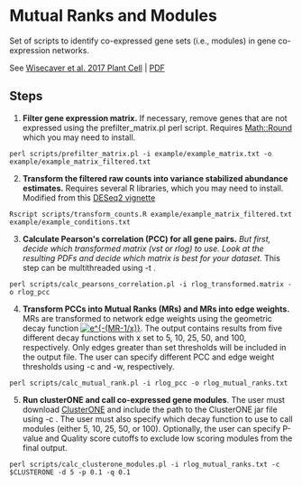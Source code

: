 # Mutual Ranks and Modules
Set of scripts to identify co-expressed gene sets (i.e., modules) in gene co-expression networks. 

See [Wisecaver et al. 2017 Plant Cell](https://www.ncbi.nlm.nih.gov/pubmed/28408660) | [PDF](https://static1.squarespace.com/static/59c96b9a51a584c476f1f6f1/t/59dc24f4a9db09b4a109ae77/1507599609212/Plant+Cell+2017+Wisecaver.pdf)

## Steps
1. **Filter gene expression matrix.** If necessary, remove genes that are not expressed using the prefilter_matrix.pl perl script. Requires [Math::Round](https://metacpan.org/pod/Math::Round) which you may need to install.
```
perl scripts/prefilter_matrix.pl -i example/example_matrix.txt -o example/example_matrix_filtered.txt 
```

2. **Transform the filtered raw counts into variance stabilized abundance estimates.** Requires several R libraries, which you may need to install. Modified from this [DESeq2 vignette](http://master.bioconductor.org/packages/release/workflows/vignettes/rnaseqGene/inst/doc/rnaseqGene.html#pre-filtering-the-dataset)
```
Rscript scripts/transform_counts.R example/example_matrix_filtered.txt example/example_conditions.txt
```
3. **Calculate Pearson's correlation (PCC) for all gene pairs.** *But first, decide which transformed matrix (vst or rlog) to use. Look at the resulting PDFs and decide which matrix is best for your dataset.* This step can be multithreaded using -t .
```
perl scripts/calc_pearsons_correlation.pl -i rlog_transformed.matrix -o rlog_pcc 
```

4. **Transform PCCs into Mutual Ranks (MRs) and MRs into edge weights.** MRs are transformed to network edge weights using the geometric decay function <a href="https://www.codecogs.com/eqnedit.php?latex=\fn_phv&space;e^{-(MR-1/x)}" target="_blank"><img src="https://latex.codecogs.com/gif.latex?\fn_phv&space;e^{-(MR-1/x)}" title="e^{-(MR-1/x)}" /></a>. The output contains results from five different decay functions with x set to 5, 10, 25, 50, and 100, respectively. Only edges greater than set thresholds will be included in the output file. The user can specify different PCC and edge weight thresholds using -c and -w, respectively. 
```
perl scripts/calc_mutual_rank.pl -i rlog_pcc -o rlog_mutual_ranks.txt
```

5. **Run clusterONE and call co-expressed gene modules**. The user must download [ClusterONE](http://www.paccanarolab.org/cluster-one/) and include the path to the ClusterONE jar file using -c . The user must also specify which decay function to use to call modules (either 5, 10, 25, 50, or 100). Optionally, the user can specify P-value and Quality score cutoffs to exclude low scoring modules from the final output. 
```
perl scripts/calc_clusterone_modules.pl -i rlog_mutual_ranks.txt -c $CLUSTERONE -d 5 -p 0.1 -q 0.1
```
